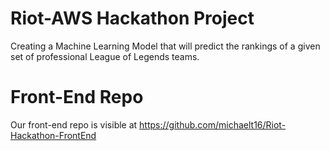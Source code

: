 # Riot-AWS Hackathon Project
Creating a Machine Learning Model that will predict the rankings of a given set of professional League of Legends teams.

# Front-End Repo
Our front-end repo is visible at https://github.com/michaelt16/Riot-Hackathon-FrontEnd

